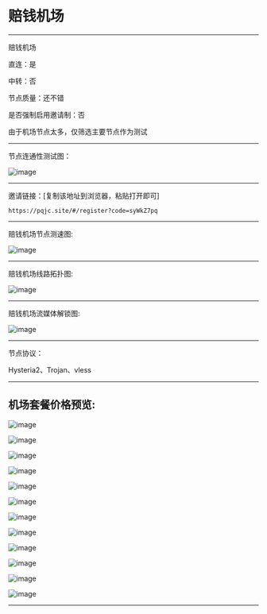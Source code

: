 # 赔钱机场

-------------------------

赔钱机场

直连：是

中转：否

节点质量：还不错

是否强制启用邀请制：否

由于机场节点太多，仅筛选主要节点作为测试

-------------------------

节点连通性测试图：

![image](/img/4.png)

-------------------------

邀请链接：[复制该地址到浏览器，粘贴打开即可]

    https://pqjc.site/#/register?code=syWkZ7pq

-------------------------

赔钱机场节点测速图:

![image](/img/200.png)

-------------------------

赔钱机场线路拓扑图:

![image](/img/201.png)

-------------------------

赔钱机场流媒体解锁图:

![image](/img/4.png)

-------------------------

节点协议：

Hysteria2、Trojan、vless

-------------------------

## 机场套餐价格预览:

![image](/price/pqjc/1.png)

![image](/price/pqjc/2.png)

![image](/price/pqjc/3.png)

![image](/price/pqjc/4.png)

![image](/price/pqjc/5.png)

![image](/price/pqjc/6.png)

![image](/price/pqjc/7.png)

![image](/price/pqjc/8.png)

![image](/price/pqjc/9.png)

![image](/price/pqjc/10.png)

![image](/price/pqjc/11.png)

![image](/price/pqjc/12.png)

-------------------------
